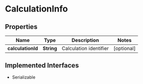 

# CalculationInfo


## Properties

Name | Type | Description | Notes
------------ | ------------- | ------------- | -------------
**calculationId** | **String** | Calculation identifier |  [optional]


## Implemented Interfaces

* Serializable


